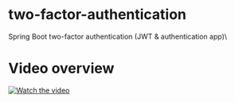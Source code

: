 # two-factor-authentication
Spring Boot two-factor authentication (JWT &amp; authentication app)\

# Video overview
[![Watch the video](https://raw.githubusercontent.com/amrkhaledccd/two-factor-authentication/master/thumbnail.png)](https://www.youtube.com/watch?v=4EictjTARpY)
